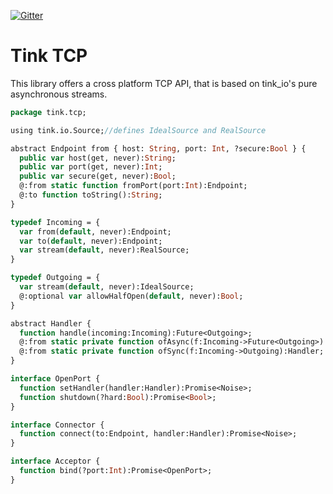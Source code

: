 [![Gitter](https://img.shields.io/gitter/room/nwjs/nw.js.svg?maxAge=2592000)](https://gitter.im/haxetink/public)

# Tink TCP

This library offers a cross platform TCP API, that is based on tink_io's pure asynchronous streams.

```haxe
package tink.tcp;

using tink.io.Source;//defines IdealSource and RealSource

abstract Endpoint from { host: String, port: Int, ?secure:Bool } {
  public var host(get, never):String;
  public var port(get, never):Int;
  public var secure(get, never):Bool;
  @:from static function fromPort(port:Int):Endpoint;
  @:to function toString():String;
}

typedef Incoming = {
  var from(default, never):Endpoint;
  var to(default, never):Endpoint;
  var stream(default, never):RealSource;
}

typedef Outgoing = {
  var stream(default, never):IdealSource;
  @:optional var allowHalfOpen(default, never):Bool;
}

abstract Handler {
  function handle(incoming:Incoming):Future<Outgoing>;
  @:from static private function ofAsync(f:Incoming->Future<Outgoing>):Handler;
  @:from static private function ofSync(f:Incoming->Outgoing):Handler;
}

interface OpenPort {
  function setHandler(handler:Handler):Promise<Noise>;
  function shutdown(?hard:Bool):Promise<Bool>;
}

interface Connector {
  function connect(to:Endpoint, handler:Handler):Promise<Noise>;
}

interface Acceptor {
  function bind(?port:Int):Promise<OpenPort>;
}
```